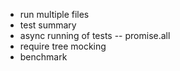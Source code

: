 - run multiple files
- test summary
- async running of tests
-- promise.all
- require tree mocking
- benchmark
